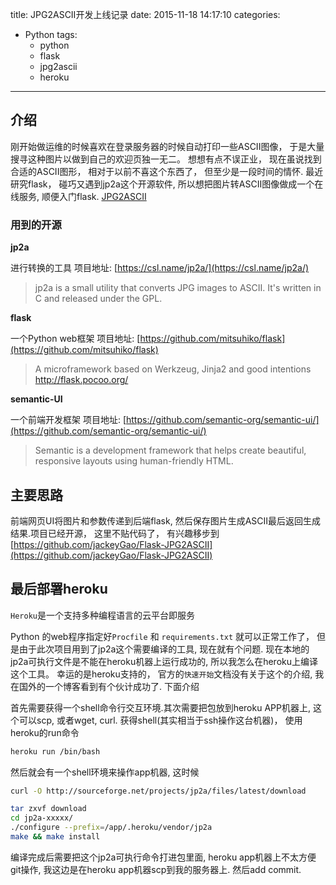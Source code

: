 title: JPG2ASCII开发上线记录
date: 2015-11-18 14:17:10
categories:
- Python
tags:
  - python
  - flask
  - jpg2ascii
  - heroku

---

## 介绍

刚开始做运维的时候喜欢在登录服务器的时候自动打印一些ASCII图像， 于是大量搜寻这种图片以做到自己的欢迎页独一无二。 想想有点不误正业， 现在虽说找到合适的ASCII图形， 相对于以前不喜这个东西了， 但至少是一段时间的情怀. 最近研究flask， 碰巧又遇到jp2a这个开源软件, 所以想把图片转ASCII图像做成一个在线服务, 顺便入门flask.
[JPG2ASCII](jpg2ascii.herokuapp.com)

### 用到的开源
**jp2a**

进行转换的工具
项目地址:  [https://csl.name/jp2a/](https://csl.name/jp2a/)
> jp2a is a small utility that converts JPG images to ASCII. It's written in C and released under the GPL.

**flask**

一个Python web框架
项目地址: [https://github.com/mitsuhiko/flask](https://github.com/mitsuhiko/flask)

> A microframework based on Werkzeug, Jinja2 and good intentions http://flask.pocoo.org/

**semantic-UI**

一个前端开发框架
项目地址: [https://github.com/semantic-org/semantic-ui/](https://github.com/semantic-org/semantic-ui/)

> Semantic is a development framework that helps create beautiful, responsive layouts using human-friendly HTML.

## 主要思路
前端网页UI将图片和参数传递到后端flask, 然后保存图片生成ASCII最后返回生成结果.项目已经开源， 这里不贴代码了， 有兴趣移步到[https://github.com/jackeyGao/Flask-JPG2ASCII](https://github.com/jackeyGao/Flask-JPG2ASCII)

## 最后部署heroku
`Heroku`是一个支持多种编程语言的云平台即服务

Python 的web程序指定好`Procfile` 和 `requirements.txt` 就可以正常工作了， 但是由于此次项目用到了jp2a这个需要编译的工具, 现在就有个问题. 现在本地的jp2a可执行文件是不能在heroku机器上运行成功的, 所以我怎么在heroku上编译这个工具。 幸运的是heroku支持的， 官方的`快速开始`文档没有关于这个的介绍, 我在国外的一个博客看到有个伙计成功了. 下面介绍

首先需要获得一个shell命令行交互环境.其次需要把包放到heroku APP机器上, 这个可以scp, 或者wget, curl. 
获得shell(其实相当于ssh操作这台机器)， 使用heroku的run命令

```bash
heroku run /bin/bash
```

然后就会有一个shell环境来操作app机器, 这时候

```bash
curl -O http://sourceforge.net/projects/jp2a/files/latest/download

tar zxvf download
cd jp2a-xxxxx/
./configure --prefix=/app/.heroku/vendor/jp2a
make && make install
```
编译完成后需要把这个jp2a可执行命令打进包里面, heroku app机器上不太方便git操作, 我这边是在heroku app机器scp到我的服务器上. 然后add commit.



